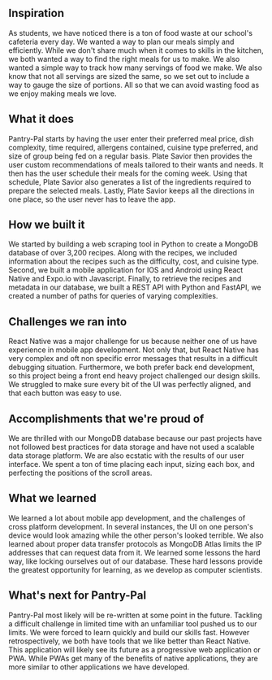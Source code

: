 ## Inspiration
As students, we have noticed there is a ton of food waste at our school's cafeteria every day. We  wanted a way to plan our meals simply and efficiently. While we don't share much when it comes to skills in the kitchen, we both wanted a way to find the right meals for us to make. We also wanted a simple way to track how many servings of food we make. We also know that not all servings are sized the same, so we set out to include a way to gauge the size of portions. All so that we can avoid wasting food as we enjoy making meals we love.
## What it does
Pantry-Pal starts by having the user enter their preferred meal price, dish complexity, time required, allergens contained, cuisine type preferred, and size of group being fed on a regular basis. Plate Savior then provides the user custom recommendations of meals tailored to their wants and needs. It then has the user schedule their meals for the coming week. Using that schedule, Plate Savior also generates a list of the ingredients required to prepare the selected meals. Lastly, Plate Savior keeps all the directions in one place, so the user never has to leave the app.
## How we built it
We started by building a web scraping tool in Python to create a MongoDB database of over 3,200 recipes. Along with the recipes, we included information about the recipes such as the difficulty, cost, and cuisine type. Second, we built a mobile application for IOS and Android using React Native and Expo.io with Javascript. Finally, to retrieve the recipes and metadata in our database, we built a REST API with Python and FastAPI, we created a number of paths for queries of varying complexities.
## Challenges we ran into
React Native was a major challenge for us because neither one of us have experience in mobile app development. Not only that, but React Native has very complex and oft non specific error messages that results in a difficult debugging situation. Furthermore, we both prefer back end development, so this project being a front end heavy project challenged our design skills. We struggled to make sure every bit of the UI was perfectly aligned, and that each button was easy to use.
## Accomplishments that we're proud of
We are thrilled with our MongoDB database because our past projects have not followed best practices for data storage and have not used a scalable data storage platform. We are also ecstatic with the results of our user interface. We spent a ton of time placing each input, sizing each box, and perfecting the positions of the scroll areas.
## What we learned
We learned a lot about mobile app development, and the challenges of cross platform development. In several instances, the UI on one person's device would look amazing while the other person's looked terrible. We also learned about proper data transfer protocols as MongoDB Atlas limits the IP addresses that can request data from it. We learned some lessons the hard way, like locking ourselves out of our database. These hard lessons provide the greatest opportunity for learning, as we develop as computer scientists.
## What's next for Pantry-Pal
Pantry-Pal most likely will be re-written at some point in the future. Tackling a difficult challenge in limited time with an unfamiliar tool pushed us to our limits. We were forced to learn quickly and build our skills fast. However retrospectively, we both have tools that we like better than React Native. This application will likely see its future as a progressive web application or PWA. While PWAs get many of the benefits of native applications, they are more similar to other applications we have developed.
